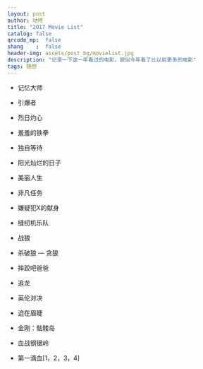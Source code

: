 ```yaml
---
layout: post
author: 咕咚
title: "2017 Movie List"
catalog: false
qrcode_mp:  false
shang    :  false
header-img: assets/post_bg/movielist.jpg
description: "记录一下这一年看过的电影，貌似今年看了比以前更多的电影"
tags: 随想
---
```


- 记忆大师
- 引爆者
- 烈日灼心

- 羞羞的铁拳

- 独自等待
- 阳光灿烂的日子

- 美丽人生
- 非凡任务

- 嫌疑犯X的献身

- 缝纫机乐队

- 战狼
- 杀破狼 — 贪狼
- 摔跤吧爸爸

- 追龙

- 英伦对决

- 迫在眉睫

- 金刚：骷髅岛
- 血战钢锯岭

- 第一滴血[1，2，3，4]